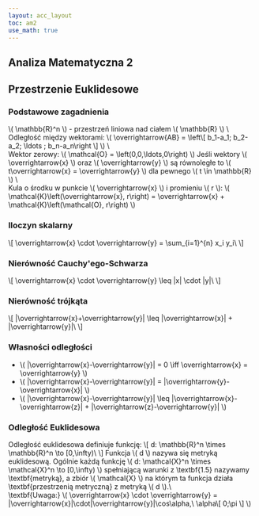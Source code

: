 ```yaml
---
layout: acc_layout
toc: am2
use_math: true 
---
```


Analiza Matematyczna 2
---
## Przestrzenie Euklidesowe

### Podstawowe zagadnienia

\\( \mathbb{R}^n \\) - przestrzeń liniowa nad ciałem \\( \mathbb{R} \\) \\\
Odległość między wektorami: \\( \overrightarrow{AB} = \left\\[ b_1-a_1; b_2-a_2; \ldots ; b_n-a_n\right \\] \\) \\\
Wektor zerowy: \\( \mathcal{O} = \left(0,0,\ldots,0\right) \\)
Jeśli wektory \\( \overrightarrow{x} \\) oraz \\( \overrightarrow{y} \\) są równoległe to \\( t\overrightarrow{x} = \overrightarrow{y} \\) dla pewnego \\( t \in \mathbb{R} \\) \\\
Kula o środku w punkcie \\( \overrightarrow{x} \\) i promieniu \\( r \\): \\( \mathcal{K}\left(\overrightarrow{x}, r\right) = \overrightarrow{x} + \mathcal{K}\left(\mathcal{O}, r\right) \\)

### Iloczyn skalarny
\\\[ \overrightarrow{x} \cdot \overrightarrow{y} = \sum_{i=1}^{n} x_i y_i\ \\]

### Nierówność Cauchy'ego-Schwarza
\\\[ \overrightarrow{x} \cdot \overrightarrow{y} \leq \|x\| \cdot \|y\|\ \\]

### Nierówność trójkąta
\\\[ \|\overrightarrow{x}+\overrightarrow{y}\| \leq \|\overrightarrow{x}\| + \|\overrightarrow{y}\|\ \\]

### Własności odległości

* \\( \|\overrightarrow{x}-\overrightarrow{y}\| = 0 \iff \overrightarrow{x} = \overrightarrow{y} \\)
* \\( \|\overrightarrow{x}-\overrightarrow{y}\| = \|\overrightarrow{y}-\overrightarrow{x}\| \\)
* \\( \|\overrightarrow{x}-\overrightarrow{y}\| \leq \|\overrightarrow{x}-\overrightarrow{z}\| + \|\overrightarrow{z}-\overrightarrow{y}\| \\)


### Odległość Euklidesowa

Odległość euklidesowa definiuje funkcję:
\\\[ d: \mathbb{R}^n \times \mathbb{R}^n \to [0,\infty)\ \\]
Funkcja \\( d \\) nazywa się metryką euklidesową.
Ogólnie każdą funkcję \\( d: \mathcal{X}^n \times \mathcal{X}^n \to [0,\infty) \\) spełniającą warunki z \textbf{1.5} nazywamy \textbf{metryką}, a zbiór \\( \mathcal{X} \\) na którym ta funkcja działa \textbf{przestrzenią metryczną} z metryką \\( d \\).\\\
\textbf{Uwaga:} \\( \overrightarrow{x} \cdot \overrightarrow{y} = \|\overrightarrow{x}\|\cdot\|\overrightarrow{y}\|\cos\alpha,\ \alpha\\[ 0;\pi \\] \\)

